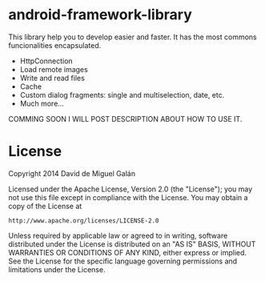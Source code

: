 android-framework-library
=========================

This library help you to develop easier and faster. It has the most commons funcionalities encapsulated.

- HttpConnection
- Load remote images
- Write and read files
- Cache
- Custom dialog fragments: single and multiselection, date, etc.
- Much more...

COMMING SOON I WILL POST DESCRIPTION ABOUT HOW TO USE IT.










License
=====================
Copyright 2014 David de Miguel Galán

Licensed under the Apache License, Version 2.0 (the "License");
you may not use this file except in compliance with the License.
You may obtain a copy of the License at

    http://www.apache.org/licenses/LICENSE-2.0

Unless required by applicable law or agreed to in writing, software
distributed under the License is distributed on an "AS IS" BASIS,
WITHOUT WARRANTIES OR CONDITIONS OF ANY KIND, either express or implied.
See the License for the specific language governing permissions and
limitations under the License.
